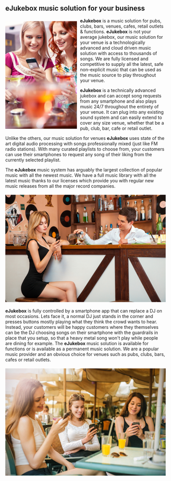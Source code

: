 [//]: # (margin:top right bottom left)

[//]: # (Guide to aligning images https://gist.github.com/DavidWells/7d2e0e1bc78f4ac59a123ddf8b74932d)
## **eJukebox** music solution for your business

<img align="left" style="vertical-align:middle;margin:10px 10px 5px 0px" width="225" src="blobs/what_is_ejukebox.jpg">

**eJukebox** is a music solution for pubs, clubs, bars, venues, cafes, retail outlets & functions. **eJukebox** is not your average jukebox, our music solution for your venue is a technologically advanced and cloud driven music solution with access to thousands of songs. We are fully licensed and competitive to supply all the latest, safe non-explicit music that can be used as the music source to play throughout your venue. 

**eJukebox** is a technically advanced jukebox and can accept song requests from any smartphone and also plays music 24/7 throughout the entirety of your venue. It can plug into any existing sound system and can easily extend to cover any size venue, whether that be a pub, club, bar, cafe or retail outlet.

Unlike the others, our music solution for venues **eJukebox** uses state of the art digital audio processing with songs professionally mixed (just like FM radio stations). With many curated playlists to choose from, your customers can use their smartphones to request any song of their liking from the currently selected playlist.

The **eJukebox** music system has arguably the largest collection of popular music with all the newest music. We have a full music library with all the latest music thanks to our licenses which provide you with regular new music releases from all the major record companies.

<p align="center">
<img style="vertical-align:middle;margin:5px 0px 5px 0px" width="600" src="blobs/eJukebox_fun04.jpg"></p>

**eJukebox** is fully controlled by a smartphone app that can replace a DJ on most occasions. Lets face it, a normal DJ just stands in the corner and presses buttons mostly playing what they think the crowd wants to hear. Instead, your customers will be happy customers where they themselves can be the DJ choosing songs on their smartphone with the guardrails in place that you setup, so that a heavy metal song won't play while people are dining for example. The **eJukebox** music solution is available for functions or is available as a permanent music solution. We are a popular music provider and an obvious choice for venues such as pubs, clubs, bars, cafes or retail outlets.

<p align="center">
<img style="vertical-align:middle;margin:5px 0px 5px 0px" width="600" src="blobs/eJukebox_fun07.jpg"></p>